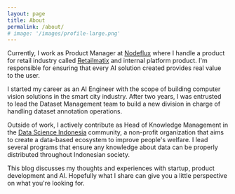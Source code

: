 ```yaml
---
layout: page
title: About
permalink: /about/
# image: '/images/profile-large.png'
---
```


Currently, I work as Product Manager at [Nodeflux](https://www.nodeflux.io/) where I handle a product for retail industry called [Retailmatix](https://retailmatix.com/) and internal platform product. I'm responsible for ensuring that every AI solution created provides real value to the user.

I started my career as an AI Engineer with the scope of building computer vision solutions in the smart city industry. After two years, I was entrusted to lead the Dataset Management team to build a new division in charge of handling dataset annotation operations.

Outside of work, I actively contribute as Head of Knowledge Management in the [Data Science Indonesia](https://datascience.or.id/) community, a non-profit organization that aims to create a data-based ecosystem to improve people's welfare. I lead several programs that ensure any knowledge about data can be properly distributed throughout Indonesian society.

This blog discusses my thoughts and experiences with startup, product development and AI. Hopefully what I share can give you a little perspective on what you're looking for.